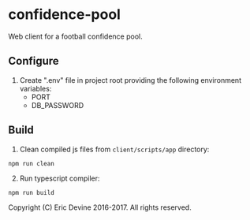 # confidence-pool
Web client for a football confidence pool.

## Configure
1. Create ".env" file in project root providing the following environment variables:
    - PORT
    - DB_PASSWORD

## Build
1. Clean compiled js files from `client/scripts/app` directory:
```
npm run clean
```
2. Run typescript compiler:
```
npm run build
```

Copyright (C) Eric Devine 2016-2017. All rights reserved.

